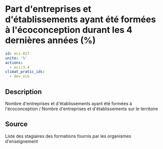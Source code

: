 # Part d'entreprises et d'établissements ayant été formées à l'écoconception durant les 4 dernières années (%)
```yaml
id: eci-017
unite: '%'
actions:
  - eci/3.4
climat_pratic_ids:
  - dev_eco
```
## Description
Nombre d'entreprises et d'établissements ayant été formées à l'écoconception / Nombre d'entreprises et d'établissements sur le territoire

## Source
Liste des stagiaires des formations fournis par les organismes d'enseignement

